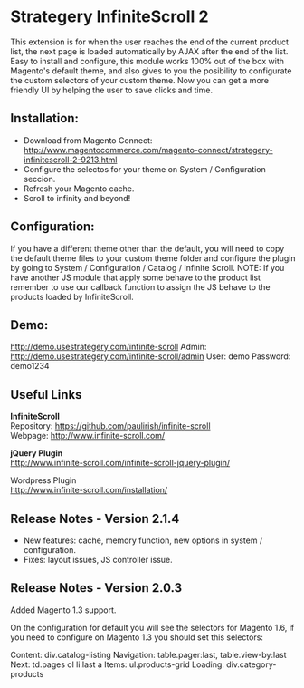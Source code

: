 Strategery InfiniteScroll 2
=====================
This extension is for when the user reaches the end of the current product list, the next page is loaded automatically by AJAX after the end of the list. Easy to install and configure, this module works 100% out of the box with Magento's default theme, and also gives to you the posibility to configurate the custom selectors of your custom theme. Now you can get a more friendly UI by helping the user to save clicks and time.

Installation:
-----
- Download from Magento Connect: http://www.magentocommerce.com/magento-connect/strategery-infinitescroll-2-9213.html
- Configure the selectos for your theme on System / Configuration seccion.
- Refresh your Magento cache.
- Scroll to infinity and beyond!

Configuration:
-----
If you have a different theme other than the default, you will need to copy the default theme files to your custom theme folder and configure the plugin by going to System / Configuration / Catalog / Infinite Scroll.
NOTE: If you have another JS module that apply some behave to the product list remember to use our callback function to assign the JS behave to the products loaded by InfiniteScroll.

Demo:
-----

http://demo.usestrategery.com/infinite-scroll
Admin: http://demo.usestrategery.com/infinite-scroll/admin
User: demo
Password: demo1234

Useful Links
-----
**InfiniteScroll**  
Repository: https://github.com/paulirish/infinite-scroll  
Webpage: http://www.infinite-scroll.com/  

**jQuery Plugin**  
http://www.infinite-scroll.com/infinite-scroll-jquery-plugin/  

Wordpress Plugin  
http://www.infinite-scroll.com/installation/  


Release Notes - Version 2.1.4
-----
- New features: cache, memory function, new options in system / configuration.
- Fixes: layout issues, JS controller issue.

Release Notes - Version 2.0.3
-----
Added Magento 1.3 support.

On the configuration for default you will see the selectors for Magento 1.6, if you need to configure on Magento 1.3 you should set this selectors:

Content: div.catalog-listing
Navigation: table.pager:last, table.view-by:last
Next: td.pages ol li:last a
Items: ul.products-grid
Loading: div.category-products
